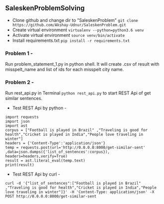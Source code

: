 ## SaleskenProblemSolving
- Clone github and change dir to "SaleskenProblem"
`git clone https://github.com/Akshay-Udnur/SaleskenProblem.git`
- Create virtual environment  `virtualenv --python=python3.6 venv`
- Activate virtual environment `source venv/bin/activate`
- Install requirements.txt `pip install -r requirements.txt`

### Problem 1 - 
Run problem_statement_1.py in python shell. It will create .csv of result with misspelt_name and list of ids for each misspelt city name.

### Problem 2 -
Run rest_api.py in Terminal `python rest_api.py` to start REST Api of get similar sentences.

- Test REST Api by python - 
```
import requests 
import json 
import ast 
corpus = ["Football is played in Brazil" ,"Traveling is good for health","Cricket is played in India","People love traveling in winter"]
headers = {'Content-Type':'application/json'} 
temp = requests.post(url='http://0.0.0.0:8000/get-similar-sent' ,data=json.dumps({'list_of_sentences':corpus}), headers=headers,verify=True) 
result = ast.literal_eval(temp.text) 
print(result)
```
- Test REST Api by curl - 
```
curl -d '{"list_of_sentences":["Football is played in Brazil" ,"Traveling is good for health","Cricket is played in India","People love traveling in winter"]}' -H 'Content-Type: application/json' -X POST http://0.0.0.0:8000/get-similar-sent
```
